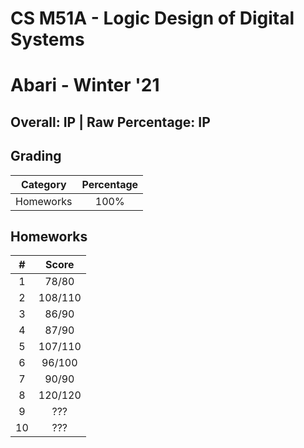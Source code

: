 # CS M51A - Logic Design of Digital Systems

# Abari - Winter '21

## Overall: IP | Raw Percentage: IP

## Grading

| Category | Percentage |
|:---:|:---:|
| Homeworks | 100% |

## Homeworks

| # | Score |
|:---:|:---:|
| 1 | 78/80 |
| 2 | 108/110 |
| 3 | 86/90 |
| 4 | 87/90 |
| 5 | 107/110 |
| 6 | 96/100 |
| 7 | 90/90 |
| 8 | 120/120 |
| 9 | ??? |
| 10 | ??? |
